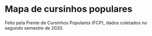 # Mapa de cursinhos populares
Feito pela Frente de Cursinhos Populares (FCP), dados coletados no segundo semestre de 2020.
